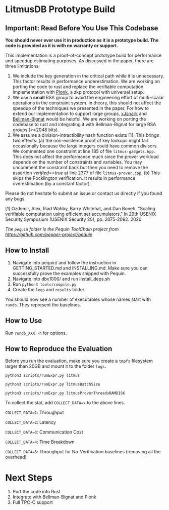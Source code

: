 # LitmusDB Prototype Build

## Important: Read Before You Use This Codebase

**You should never ever use it in production as it is a prototype build. The code is provided as it is with no warranty or support.**

This implementation is a proof-of-concept prototype build for performance and speedup estimating purposes. As discussed in the paper, there are three limitations:

1. We include the key generation in the critical path while it is unnecessary. This factor results in performance underestimation. We are working on porting the code to rust and replace the verifiable computation implementation with [Plonk](https://eprint.iacr.org/2019/953.pdf), a zkp protocol with universal setup. 
2. We use a **small** RSA group to avoid the engineering effort of multi-scalar operations in the constraint system. In theory, this should not affect the speedup of the techniques we presented in the paper. For how to extend our implementation to support large groups, [xJsnark](https://github.com/akosba/xjsnark) and [Bellman-Bignat](https://github.com/alex-ozdemir/bellman-bignat) would be helpful. We are working on porting the codebase to rust and integrating it with Bellman-Bignat for large RSA groups (>=2048 bits).
3. We assume a division-intractibility hash function exists [1]. This brings two effects: (a) the non-existence proof of key lookups might fail occasionally because the large integers could have common divisors. We commented one constraint at line 185 of file `litmus-gadgets.hpp`. This does not affect the performance much since the prover workload depends on the number of constraints and variables. You may uncomment the constraint back but then you need to remove the assertion *verified==true* at line 2377 of file `litmus-prover.cpp`. (b) This skips the Pocklington verification. It results in performance overestimation (by a constant factor).

Please do not hesitate fo submit an issue or contact us directly if you found any bugs.

[1] Ozdemir, Alex, Riad Wahby, Barry Whitehat, and Dan Boneh. "Scaling verifiable computation using efficient set accumulators." In 29th USENIX Security Symposium (USENIX Security 20), pp. 2075-2092. 2020.

*The `pequin` folder is the Pequin ToolChain project from https://github.com/pepper-project/pequin*

## How to Install

1. Navigate into pequin/ and follow the instruction in GETTING_STARTED.md and INSTALLING.md. Make sure you can successfully prove the examples shipped with Pequin.
2. Navigate into dbx1000/ and run install_deps.sh
3. Run `python3 tools/compile.py`
4. Create the `logs` and `results` folder.

You should now see a number of executables whose names start with `rundb`. They represent the baselines.

## How to Use

Run `rundb_XXX -h` for options.

## How to Reproduce the Evaluation

Before you run the evaluation, make sure you create a `tmpfs` filesystem larger than 20GB and mount it to the folder `logs`.

`python3 scripts/runExpr.py litmus`

`python3 scripts/runExpr.py litmusBatchSize`

`python3 scripts/runExpr.py litmusProverThreadsRAMDISK`

To collect the stat, add `COLLECT_DATA=x` to the above lines.

`COLLECT_DATA=1`: Throughput

`COLLECT_DATA=2`: Latency

`COLLECT_DATA=3`: Communication Cost

`COLLECT_DATA=4`: Time Breakdown

`COLLECT_DATA=5`: Throughput for No-Verification baselines (removing all the overhead)

# Next Steps

1. Port the code into Rust
2. Integrate with Bellman-Bignat and Plonk
3. Full TPC-C support
